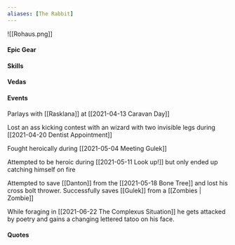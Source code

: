 ```yaml
---
aliases: [The Rabbit]
---
```

![[Rohaus.png]]

#### Epic Gear

#### Skills

#### Vedas

#### Events

Parlays with [[Rasklana]] at [[2021-04-13 Caravan Day]]

Lost an ass kicking contest with an wizard with two invisible legs during [[2021-04-20 Dentist Appointment]]

Fought heroically during [[2021-05-04 Meeting Gulek]]

Attempted to be heroic during [[2021-05-11 Look up!]] but only ended up catching himself on fire

Attempted to save [[Danton]] from the [[2021-05-18 Bone Tree]] and lost his cross bolt thrower. Successfully saves [[Gulek]] from a [[Zombies | Zombie]]

While foraging in [[2021-06-22 The Complexus Situation]] he gets attacked by poetry and gains a changing lettered tatoo on his face.


#### Quotes